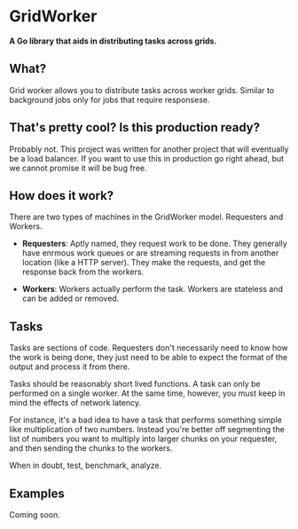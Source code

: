 # GridWorker

**A Go library that aids in distributing tasks across grids.**

## What?

Grid worker allows you to distribute tasks across worker grids. Similar to background jobs only for jobs that require responsese.

## That's pretty cool? Is this production ready?

Probably not. This project was written for another project that will eventually be a load balancer. If you want to use this in production go right ahead, but we cannot promise it will be bug free.

## How does it work?

There are two types of machines in the GridWorker model. Requesters and Workers.

- **Requesters**: Aptly named, they request work to be done. They generally have enrmous work queues or are streaming requests in from another location (like a HTTP server). They make the requests, and get the response back from the workers.

- **Workers**: Workers actually perform the task. Workers are stateless and can be added or removed.

## Tasks

Tasks are sections of code. Requesters don't necessarily need to know how the work is being done, they just need to be able to expect the format of the output and process it from there.

Tasks should be reasonably short lived functions. A task can only be performed on a single worker. At the same time, however, you must keep in mind the effects of network latency.

For instance, it's a bad idea to have a task that performs something simple like multiplication of two numbers. Instead you're better off segmenting the list of numbers you want to multiply into larger chunks on your requester, and then sending the chunks to the workers.

When in doubt, test, benchmark, analyze.

## Examples

Coming soon.